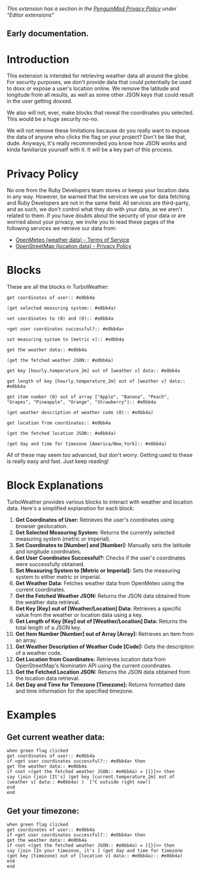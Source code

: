 *This extension has a section in the [PenguinMod Privacy Policy](https://penguinmod.com/privacy) under "Editor extensions"*

## Early documentation.

# Introduction
This extension is intended for retrieving weather data all around the globe. For security purposes, we don't provide data that could potentially be used to doxx or expose a user's location online.
We remove the latitude and longitude from all results, as well as some other JSON keys that could result in the user getting doxxed.

We also will not, ever, make blocks that reveal the coordinates you selected. This would be a huge security no-no.

We will not remove these limitations because do you really want to expose the data of anyone who clicks the flag on your project? Don't be like that, dude.
Anyways, it's really recommended you know how JSON works and kinda familiarize yourself with it. It will be a key part of this process.

# Privacy Policy
No one from the Ruby Developers team stores or keeps your location data in any way.
However, be warned that the services we use for data fetching and Ruby Developers are not in the same field.
All services are third-party, and as such, we don't control what they do with your data, as we aren't related to them.
If you have doubts about the security of your data or are worried about your privacy, we invite you to read these pages of the following services we retrieve our data from:
- [OpenMeteo (weather data) - Terms of Service](https://open-meteo.com/en/terms)
- [OpenStreetMap (location data) - Privacy Policy](https://osmfoundation.org/wiki/Privacy_Policy)

# Blocks
These are all the blocks in TurboWeather:
```scratch
get coordinates of user:: #e0bb4a

(get selected measuring system:: #e0bb4a)

set coordinates to (0) and (0):: #e0bb4a

<get user coordinates successful?:: #e0bb4a>

set measuring system to [metric v]:: #e0bb4a

get the weather data:: #e0bb4a

(get the fetched weather JSON:: #e0bb4a)

get key [hourly.temperature_2m] out of [weather v] data:: #e0bb4a

get length of key [hourly.temperature_2m] out of [weather v] data:: #e0bb4a

get item number (0) out of array ["Apple", "Banana", "Peach", "Grapes", "Pineapple", "Orange", "Strawberry"]:: #e0bb4a

(get weather description of weather code (0):: #e0bb4a)

get location from coordinates:: #e0bb4a

(get the fetched location JSON:: #e0bb4a)

(get day and time for timezone [America/New_York]:: #e0bb4a)
```
All of these may seem too advanced, but don't worry. Getting used to these is really easy and fast. Just keep reading!

# Block Explanations
TurboWeather provides various blocks to interact with weather and location data. Here's a simplified explanation for each block:

1. **Get Coordinates of User:** Retrieves the user's coordinates using browser geolocation.
2. **Get Selected Measuring System:** Returns the currently selected measuring system (metric or imperial).
3. **Set Coordinates to [Number] and [Number]:** Manually sets the latitude and longitude coordinates.
4. **Get User Coordinates Successful?:** Checks if the user's coordinates were successfully obtained.
5. **Set Measuring System to [Metric or Imperial]:** Sets the measuring system to either metric or imperial.
6. **Get Weather Data:** Fetches weather data from OpenMeteo using the current coordinates.
7. **Get the Fetched Weather JSON:** Returns the JSON data obtained from the weather data retrieval.
8. **Get Key [Key] out of [Weather/Location] Data:** Retrieves a specific value from the weather or location data using a key.
9. **Get Length of Key [Key] out of [Weather/Location] Data:** Returns the total length of a JSON key.
10. **Get Item Number [Number] out of Array [Array]:** Retrieves an item from an array.
11. **Get Weather Description of Weather Code [Code]:** Gets the description of a weather code.
12. **Get Location from Coordinates:** Retrieves location data from OpenStreetMap's Nominatim API using the current coordinates.
13. **Get the Fetched Location JSON:** Returns the JSON data obtained from the location data retrieval.
14. **Get Day and Time for Timezone [Timezone]:** Returns formatted date and time information for the specified timezone.

# Examples
## Get current weather data:
```scratch
when green flag clicked
get coordinates of user:: #e0bb4a
if <get user coordinates successful?:: #e0bb4a> then
get the weather data:: #e0bb4a
if <not <(get the fetched weather JSON:: #e0bb4a) = [{}]>> then
say (join (join [It's] (get key [current.temperature_2m] out of [weather v] data:: #e0bb4a) )  [°C outside right now!]
end
end
```
## Get your timezone:
```scratch
when green flag clicked
get coordinates of user:: #e0bb4a
if <get user coordinates successful?:: #e0bb4a> then
get the weather data:: #e0bb4a
if <not <(get the fetched weather JSON:: #e0bb4a) = [{}]>> then
say (join [In your timezone, it's ] (get day and time for timezone (get key [timezone] out of [location v] data:: #e0bb4a):: #e0bb4a)
end
end
```
